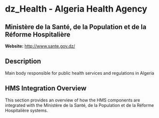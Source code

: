 # dz_Health - Algeria Health Agency

## Ministère de la Santé, de la Population et de la Réforme Hospitalière

**Website:** http://www.sante.gov.dz/

## Description

Main body responsible for public health services and regulations in Algeria

## HMS Integration Overview

This section provides an overview of how the HMS components are integrated with the Ministère de la Santé, de la Population et de la Réforme Hospitalière systems.

